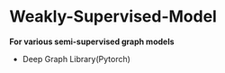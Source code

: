 # Weakly-Supervised-Model
**For various semi-supervised graph models**
* Deep Graph Library(Pytorch)
